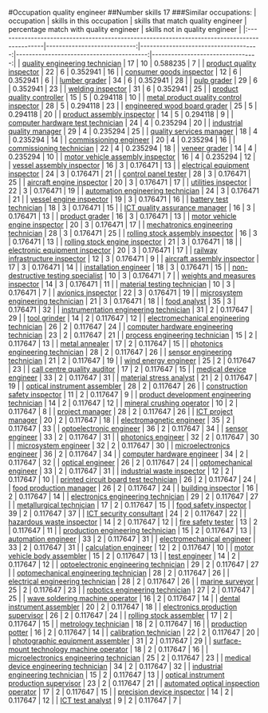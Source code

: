 #Occupation quality engineer
##Number skills 17
###Similar occupations:
| occupation                                                                                  |   skills in this occupation |   skills that match quality engineer |   percentage match with quality engineer |   skills not in quality engineer |
|:--------------------------------------------------------------------------------------------|----------------------------:|-------------------------------------:|-----------------------------------------:|---------------------------------:|
| [quality engineering technician](quality_engineering_technician.md)                         |                          17 |                                   10 |                                 0.588235 |                                7 |
| [product quality inspector](product_quality_inspector.md)                                   |                          22 |                                    6 |                                 0.352941 |                               16 |
| [consumer goods inspector](consumer_goods_inspector.md)                                     |                          12 |                                    6 |                                 0.352941 |                                6 |
| [lumber grader](lumber_grader.md)                                                           |                          34 |                                    6 |                                 0.352941 |                               28 |
| [pulp grader](pulp_grader.md)                                                               |                          29 |                                    6 |                                 0.352941 |                               23 |
| [welding inspector](welding_inspector.md)                                                   |                          31 |                                    6 |                                 0.352941 |                               25 |
| [product quality controller](product_quality_controller.md)                                 |                          15 |                                    5 |                                 0.294118 |                               10 |
| [metal product quality control inspector](metal_product_quality_control_inspector.md)       |                          28 |                                    5 |                                 0.294118 |                               23 |
| [engineered wood board grader](engineered_wood_board_grader.md)                             |                          25 |                                    5 |                                 0.294118 |                               20 |
| [product assembly inspector](product_assembly_inspector.md)                                 |                          14 |                                    5 |                                 0.294118 |                                9 |
| [computer hardware test technician](computer_hardware_test_technician.md)                   |                          24 |                                    4 |                                 0.235294 |                               20 |
| [industrial quality manager](industrial_quality_manager.md)                                 |                          29 |                                    4 |                                 0.235294 |                               25 |
| [quality services manager](quality_services_manager.md)                                     |                          18 |                                    4 |                                 0.235294 |                               14 |
| [commissioning engineer](commissioning_engineer.md)                                         |                          20 |                                    4 |                                 0.235294 |                               16 |
| [commissioning technician](commissioning_technician.md)                                     |                          22 |                                    4 |                                 0.235294 |                               18 |
| [veneer grader](veneer_grader.md)                                                           |                          14 |                                    4 |                                 0.235294 |                               10 |
| [motor vehicle assembly inspector](motor_vehicle_assembly_inspector.md)                     |                          16 |                                    4 |                                 0.235294 |                               12 |
| [vessel assembly inspector](vessel_assembly_inspector.md)                                   |                          16 |                                    3 |                                 0.176471 |                               13 |
| [electrical equipment inspector](electrical_equipment_inspector.md)                         |                          24 |                                    3 |                                 0.176471 |                               21 |
| [control panel tester](control_panel_tester.md)                                             |                          28 |                                    3 |                                 0.176471 |                               25 |
| [aircraft engine inspector](aircraft_engine_inspector.md)                                   |                          20 |                                    3 |                                 0.176471 |                               17 |
| [utilities inspector](utilities_inspector.md)                                               |                          22 |                                    3 |                                 0.176471 |                               19 |
| [automation engineering technician](automation_engineering_technician.md)                   |                          24 |                                    3 |                                 0.176471 |                               21 |
| [vessel engine inspector](vessel_engine_inspector.md)                                       |                          19 |                                    3 |                                 0.176471 |                               16 |
| [battery test technician](battery_test_technician.md)                                       |                          18 |                                    3 |                                 0.176471 |                               15 |
| [ICT quality assurance manager](ICT_quality_assurance_manager.md)                           |                          16 |                                    3 |                                 0.176471 |                               13 |
| [product grader](product_grader.md)                                                         |                          16 |                                    3 |                                 0.176471 |                               13 |
| [motor vehicle engine inspector](motor_vehicle_engine_inspector.md)                         |                          20 |                                    3 |                                 0.176471 |                               17 |
| [mechatronics engineering technician](mechatronics_engineering_technician.md)               |                          28 |                                    3 |                                 0.176471 |                               25 |
| [rolling stock assembly inspector](rolling_stock_assembly_inspector.md)                     |                          16 |                                    3 |                                 0.176471 |                               13 |
| [rolling stock engine inspector](rolling_stock_engine_inspector.md)                         |                          21 |                                    3 |                                 0.176471 |                               18 |
| [electronic equipment inspector](electronic_equipment_inspector.md)                         |                          20 |                                    3 |                                 0.176471 |                               17 |
| [railway infrastructure inspector](railway_infrastructure_inspector.md)                     |                          12 |                                    3 |                                 0.176471 |                                9 |
| [aircraft assembly inspector](aircraft_assembly_inspector.md)                               |                          17 |                                    3 |                                 0.176471 |                               14 |
| [installation engineer](installation_engineer.md)                                           |                          18 |                                    3 |                                 0.176471 |                               15 |
| [non-destructive testing specialist](non-destructive_testing_specialist.md)                 |                          10 |                                    3 |                                 0.176471 |                                7 |
| [weights and measures inspector](weights_and_measures_inspector.md)                         |                          14 |                                    3 |                                 0.176471 |                               11 |
| [material testing technician](material_testing_technician.md)                               |                          10 |                                    3 |                                 0.176471 |                                7 |
| [avionics inspector](avionics_inspector.md)                                                 |                          22 |                                    3 |                                 0.176471 |                               19 |
| [microsystem engineering technician](microsystem_engineering_technician.md)                 |                          21 |                                    3 |                                 0.176471 |                               18 |
| [food analyst](food_analyst.md)                                                             |                          35 |                                    3 |                                 0.176471 |                               32 |
| [instrumentation engineering technician](instrumentation_engineering_technician.md)         |                          31 |                                    2 |                                 0.117647 |                               29 |
| [tool grinder](tool_grinder.md)                                                             |                          14 |                                    2 |                                 0.117647 |                               12 |
| [electromechanical engineering technician](electromechanical_engineering_technician.md)     |                          26 |                                    2 |                                 0.117647 |                               24 |
| [computer hardware engineering technician](computer_hardware_engineering_technician.md)     |                          23 |                                    2 |                                 0.117647 |                               21 |
| [process engineering technician](process_engineering_technician.md)                         |                          15 |                                    2 |                                 0.117647 |                               13 |
| [metal annealer](metal_annealer.md)                                                         |                          17 |                                    2 |                                 0.117647 |                               15 |
| [photonics engineering technician](photonics_engineering_technician.md)                     |                          28 |                                    2 |                                 0.117647 |                               26 |
| [sensor engineering technician](sensor_engineering_technician.md)                           |                          21 |                                    2 |                                 0.117647 |                               19 |
| [wind energy engineer](wind_energy_engineer.md)                                             |                          25 |                                    2 |                                 0.117647 |                               23 |
| [call centre quality auditor](call_centre_quality_auditor.md)                               |                          17 |                                    2 |                                 0.117647 |                               15 |
| [medical device engineer](medical_device_engineer.md)                                       |                          33 |                                    2 |                                 0.117647 |                               31 |
| [material stress analyst](material_stress_analyst.md)                                       |                          21 |                                    2 |                                 0.117647 |                               19 |
| [optical instrument assembler](optical_instrument_assembler.md)                             |                          28 |                                    2 |                                 0.117647 |                               26 |
| [construction safety inspector](construction_safety_inspector.md)                           |                          11 |                                    2 |                                 0.117647 |                                9 |
| [product development engineering technician](product_development_engineering_technician.md) |                          14 |                                    2 |                                 0.117647 |                               12 |
| [mineral crushing operator](mineral_crushing_operator.md)                                   |                          10 |                                    2 |                                 0.117647 |                                8 |
| [project manager](project_manager.md)                                                       |                          28 |                                    2 |                                 0.117647 |                               26 |
| [ICT project manager](ICT_project_manager.md)                                               |                          20 |                                    2 |                                 0.117647 |                               18 |
| [electromagnetic engineer](electromagnetic_engineer.md)                                     |                          35 |                                    2 |                                 0.117647 |                               33 |
| [optoelectronic engineer](optoelectronic_engineer.md)                                       |                          36 |                                    2 |                                 0.117647 |                               34 |
| [sensor engineer](sensor_engineer.md)                                                       |                          33 |                                    2 |                                 0.117647 |                               31 |
| [photonics engineer](photonics_engineer.md)                                                 |                          32 |                                    2 |                                 0.117647 |                               30 |
| [microsystem engineer](microsystem_engineer.md)                                             |                          32 |                                    2 |                                 0.117647 |                               30 |
| [microelectronics engineer](microelectronics_engineer.md)                                   |                          36 |                                    2 |                                 0.117647 |                               34 |
| [computer hardware engineer](computer_hardware_engineer.md)                                 |                          34 |                                    2 |                                 0.117647 |                               32 |
| [optical engineer](optical_engineer.md)                                                     |                          26 |                                    2 |                                 0.117647 |                               24 |
| [optomechanical engineer](optomechanical_engineer.md)                                       |                          33 |                                    2 |                                 0.117647 |                               31 |
| [industrial waste inspector](industrial_waste_inspector.md)                                 |                          12 |                                    2 |                                 0.117647 |                               10 |
| [printed circuit board test technician](printed_circuit_board_test_technician.md)           |                          26 |                                    2 |                                 0.117647 |                               24 |
| [food production manager](food_production_manager.md)                                       |                          26 |                                    2 |                                 0.117647 |                               24 |
| [building inspector](building_inspector.md)                                                 |                          16 |                                    2 |                                 0.117647 |                               14 |
| [electronics engineering technician](electronics_engineering_technician.md)                 |                          29 |                                    2 |                                 0.117647 |                               27 |
| [metallurgical technician](metallurgical_technician.md)                                     |                          17 |                                    2 |                                 0.117647 |                               15 |
| [food safety inspector](food_safety_inspector.md)                                           |                          39 |                                    2 |                                 0.117647 |                               37 |
| [ICT security consultant](ICT_security_consultant.md)                                       |                          24 |                                    2 |                                 0.117647 |                               22 |
| [hazardous waste inspector](hazardous_waste_inspector.md)                                   |                          14 |                                    2 |                                 0.117647 |                               12 |
| [fire safety tester](fire_safety_tester.md)                                                 |                          13 |                                    2 |                                 0.117647 |                               11 |
| [production engineering technician](production_engineering_technician.md)                   |                          15 |                                    2 |                                 0.117647 |                               13 |
| [automation engineer](automation_engineer.md)                                               |                          33 |                                    2 |                                 0.117647 |                               31 |
| [electromechanical engineer](electromechanical_engineer.md)                                 |                          33 |                                    2 |                                 0.117647 |                               31 |
| [calculation engineer](calculation_engineer.md)                                             |                          12 |                                    2 |                                 0.117647 |                               10 |
| [motor vehicle body assembler](motor_vehicle_body_assembler.md)                             |                          15 |                                    2 |                                 0.117647 |                               13 |
| [test engineer](test_engineer.md)                                                           |                          14 |                                    2 |                                 0.117647 |                               12 |
| [optoelectronic engineering technician](optoelectronic_engineering_technician.md)           |                          29 |                                    2 |                                 0.117647 |                               27 |
| [optomechanical engineering technician](optomechanical_engineering_technician.md)           |                          28 |                                    2 |                                 0.117647 |                               26 |
| [electrical engineering technician](electrical_engineering_technician.md)                   |                          28 |                                    2 |                                 0.117647 |                               26 |
| [marine surveyor](marine_surveyor.md)                                                       |                          25 |                                    2 |                                 0.117647 |                               23 |
| [robotics engineering technician](robotics_engineering_technician.md)                       |                          27 |                                    2 |                                 0.117647 |                               25 |
| [wave soldering machine operator](wave_soldering_machine_operator.md)                       |                          16 |                                    2 |                                 0.117647 |                               14 |
| [dental instrument assembler](dental_instrument_assembler.md)                               |                          20 |                                    2 |                                 0.117647 |                               18 |
| [electronics production supervisor](electronics_production_supervisor.md)                   |                          26 |                                    2 |                                 0.117647 |                               24 |
| [rolling stock assembler](rolling_stock_assembler.md)                                       |                          17 |                                    2 |                                 0.117647 |                               15 |
| [metrology technician](metrology_technician.md)                                             |                          18 |                                    2 |                                 0.117647 |                               16 |
| [production potter](production_potter.md)                                                   |                          16 |                                    2 |                                 0.117647 |                               14 |
| [calibration technician](calibration_technician.md)                                         |                          22 |                                    2 |                                 0.117647 |                               20 |
| [photographic equipment assembler](photographic_equipment_assembler.md)                     |                          31 |                                    2 |                                 0.117647 |                               29 |
| [surface-mount technology machine operator](surface-mount_technology_machine_operator.md)   |                          18 |                                    2 |                                 0.117647 |                               16 |
| [microelectronics engineering technician](microelectronics_engineering_technician.md)       |                          25 |                                    2 |                                 0.117647 |                               23 |
| [medical device engineering technician](medical_device_engineering_technician.md)           |                          34 |                                    2 |                                 0.117647 |                               32 |
| [industrial engineering technician](industrial_engineering_technician.md)                   |                          15 |                                    2 |                                 0.117647 |                               13 |
| [optical instrument production supervisor](optical_instrument_production_supervisor.md)     |                          23 |                                    2 |                                 0.117647 |                               21 |
| [automated optical inspection operator](automated_optical_inspection_operator.md)           |                          17 |                                    2 |                                 0.117647 |                               15 |
| [precision device inspector](precision_device_inspector.md)                                 |                          14 |                                    2 |                                 0.117647 |                               12 |
| [ICT test analyst](ICT_test_analyst.md)                                                     |                           9 |                                    2 |                                 0.117647 |                                7 |

